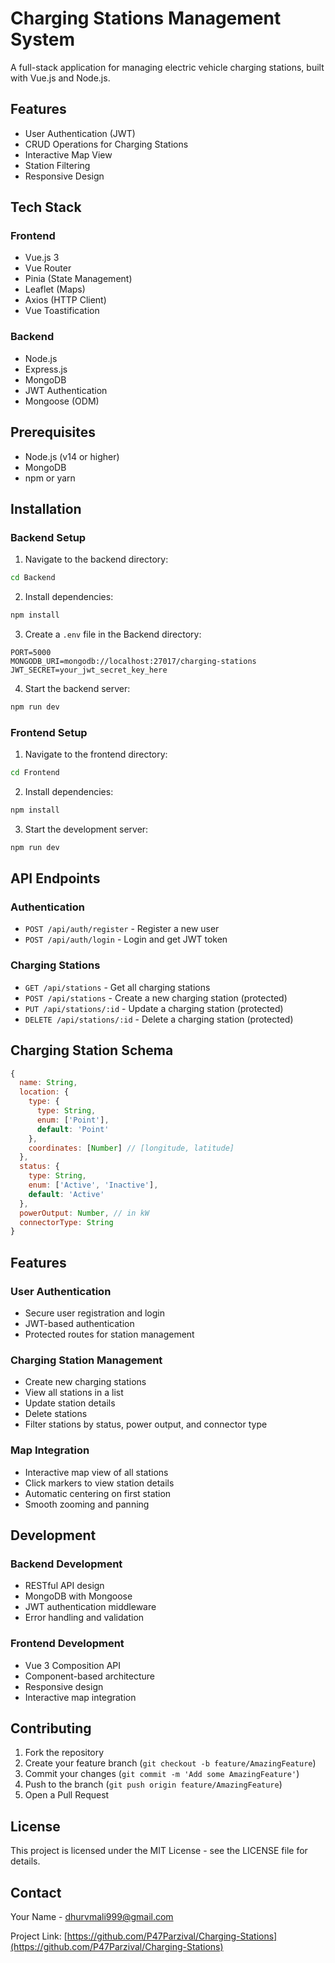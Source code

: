 # Charging Stations Management System

A full-stack application for managing electric vehicle charging stations, built with Vue.js and Node.js.

## Features

- User Authentication (JWT)
- CRUD Operations for Charging Stations
- Interactive Map View
- Station Filtering
- Responsive Design

## Tech Stack

### Frontend
- Vue.js 3
- Vue Router
- Pinia (State Management)
- Leaflet (Maps)
- Axios (HTTP Client)
- Vue Toastification

### Backend
- Node.js
- Express.js
- MongoDB
- JWT Authentication
- Mongoose (ODM)

## Prerequisites

- Node.js (v14 or higher)
- MongoDB
- npm or yarn

## Installation

### Backend Setup

1. Navigate to the backend directory:
```bash
cd Backend
```

2. Install dependencies:
```bash
npm install
```

3. Create a `.env` file in the Backend directory:
```env
PORT=5000
MONGODB_URI=mongodb://localhost:27017/charging-stations
JWT_SECRET=your_jwt_secret_key_here
```

4. Start the backend server:
```bash
npm run dev
```

### Frontend Setup

1. Navigate to the frontend directory:
```bash
cd Frontend
```

2. Install dependencies:
```bash
npm install
```

3. Start the development server:
```bash
npm run dev
```

## API Endpoints

### Authentication
- `POST /api/auth/register` - Register a new user
- `POST /api/auth/login` - Login and get JWT token

### Charging Stations
- `GET /api/stations` - Get all charging stations
- `POST /api/stations` - Create a new charging station (protected)
- `PUT /api/stations/:id` - Update a charging station (protected)
- `DELETE /api/stations/:id` - Delete a charging station (protected)

## Charging Station Schema

```javascript
{
  name: String,
  location: {
    type: {
      type: String,
      enum: ['Point'],
      default: 'Point'
    },
    coordinates: [Number] // [longitude, latitude]
  },
  status: {
    type: String,
    enum: ['Active', 'Inactive'],
    default: 'Active'
  },
  powerOutput: Number, // in kW
  connectorType: String
}
```

## Features

### User Authentication
- Secure user registration and login
- JWT-based authentication
- Protected routes for station management

### Charging Station Management
- Create new charging stations
- View all stations in a list
- Update station details
- Delete stations
- Filter stations by status, power output, and connector type

### Map Integration
- Interactive map view of all stations
- Click markers to view station details
- Automatic centering on first station
- Smooth zooming and panning

## Development

### Backend Development
- RESTful API design
- MongoDB with Mongoose
- JWT authentication middleware
- Error handling and validation

### Frontend Development
- Vue 3 Composition API
- Component-based architecture
- Responsive design
- Interactive map integration

## Contributing

1. Fork the repository
2. Create your feature branch (`git checkout -b feature/AmazingFeature`)
3. Commit your changes (`git commit -m 'Add some AmazingFeature'`)
4. Push to the branch (`git push origin feature/AmazingFeature`)
5. Open a Pull Request

## License

This project is licensed under the MIT License - see the LICENSE file for details.

## Contact

Your Name - dhurvmali999@gmail.com

Project Link: [https://github.com/P47Parzival/Charging-Stations](https://github.com/P47Parzival/Charging-Stations)
